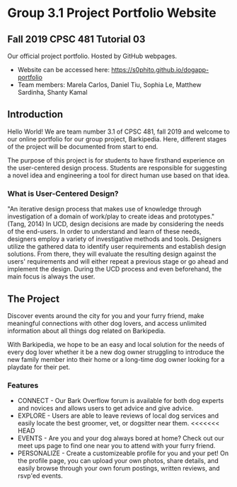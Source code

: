 # Group 3.1 Project Portfolio Website
## Fall 2019 CPSC 481 Tutorial 03

Our official project portfolio. Hosted by GitHub webpages.

- Website can be accessed here: https://s0phito.github.io/dogapp-portfolio
- Team members: Marela Carlos, Daniel Tiu, Sophia Le, Matthew Sardinha, Shanty Kamal 

## Introduction

Hello World! We are team number 3.1 of CPSC 481, fall 2019 and welcome to our online portfolio for our group project, Barkipedia. Here, different stages of the project will be documented from start to end.

The purpose of this project is for students to have firsthand experience on the user-centered design process. Students are responsible for suggesting a novel idea and engineering a tool for direct human use based on that idea.

### What is User-Centered Design?

"An iterative design process that makes use of knowledge through investigation of a domain of work/play to create ideas and prototypes." (Tang, 2014)
In UCD, design decisions are made by considering the needs of the end-users. In order to understand and learn of these needs, designers employ a variety of investigative methods and tools. Designers utilize the gathered data to identify user requirements and establish design solutions. From there, they will evaluate the resulting design against the users' requirements and will either repeat a previous stage or go ahead and implement the design. During the UCD process and even beforehand, the main focus is always the user.

## The Project

Discover events around the city for you and your furry friend, make meaningful connections with other dog lovers, and access unlimited information about all things dog related on Barkipedia.

With Barkipedia, we hope to be an easy and local solution for the needs of every dog lover whether it be a new dog owner struggling to introduce the new family member into their home or a long-time dog owner looking for a playdate for their pet.

### Features
* CONNECT - Our Bark Overflow forum is available for both dog experts and novices and allows users to get advice and give advice.
* EXPLORE - Users are able to leave reviews of local dog services and easily locate the best groomer, vet, or dogsitter near them.
<<<<<<< HEAD
* EVENTS - Are you and your dog always bored at home? Check out our meet ups page to find one near you to attend with your furry friend.
* PERSONALIZE - Create a customizeable profile for you and your pet! On the profile page, you can upload your own photos, share details, and easily browse through your own forum postings, written reviews, and  rsvp'ed events.
